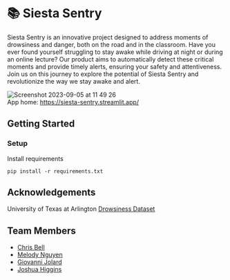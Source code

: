 # 📚 Siesta Sentry

Siesta Sentry is an innovative project designed to address moments of drowsiness and danger, both on the road and in the classroom. Have you ever found yourself struggling to stay awake while driving at night or during an online lecture? Our product aims to automatically detect these critical moments and provide timely alerts, ensuring your safety and attentiveness. Join us on this journey to explore the potential of Siesta Sentry and revolutionize the way we stay awake and alert.

![Screenshot 2023-09-05 at 11 49 26](https://github.com/ChrisBell193/Siesta_Sentry/assets/138370119/60a12657-9987-4cda-94ae-8282a87e221c)
<br>
App home: https://siesta-sentry.streamlit.app/


## Getting Started
### Setup

Install requirements
```
pip install -r requirements.txt
```


## Acknowledgements
University of Texas at Arlington [Drowsiness Dataset](https://www.kaggle.com/datasets/rishab260/uta-reallife-drowsiness-dataset)

## Team Members
- [Chris Bell](https://www.linkedin.com/in/chris-bell-1263171b3/)
- [Melody Nguyen](https://www.linkedin.com/in/melody-duong/)
- [Giovanni Jolard](https://www.linkedin.com/in/giovanni-jolard-3b9b721b7/)
- [Joshua Higgins](https://www.linkedin.com/in/joshua-higgins-29ab4028b/)
